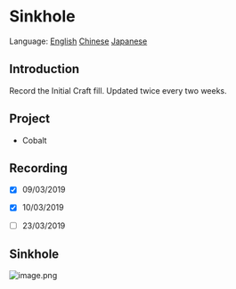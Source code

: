 # Sinkhole

Language: [English](https://github.com/InitialCraft/Sinkhole/blob/master/Readme.md) [Chinese](https://github.com/InitialCraft/Sinkhole/blob/master/Readme_zh_CN.md) [Japanese](https://github.com/InitialCraft/Sinkhole/blob/master/Readme_ja_JP.md)

## Introduction

Record the Initial Craft fill. Updated twice every two weeks.



## Project

* Cobalt



## Recording

- [x] 09/03/2019

- [x] 10/03/2019

- [ ] 23/03/2019


## Sinkhole

![image.png](https://i.loli.net/2020/08/28/QUZcRHbin8Gmztj.png)
